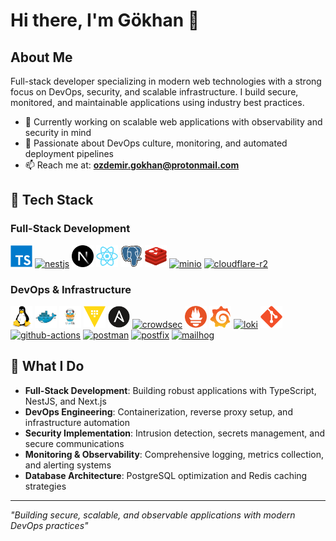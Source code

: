 # Hi there, I'm Gökhan 👋

## About Me
Full-stack developer specializing in modern web technologies with a strong focus on DevOps, security, and scalable infrastructure. I build secure, monitored, and maintainable applications using industry best practices.

- 🔭 Currently working on scalable web applications with observability and security in mind
- 🌱 Passionate about DevOps culture, monitoring, and automated deployment pipelines
- 📫 Reach me at: **ozdemir.gokhan@protonmail.com**

## 🚀 Tech Stack

### Full-Stack Development
<p align="left">
<a href="https://www.typescriptlang.org/" target="_blank" rel="noopener"><img src="https://raw.githubusercontent.com/devicons/devicon/master/icons/typescript/typescript-original.svg" alt="typescript" width="35" height="35"/></a>
<a href="https://nestjs.com/" target="_blank" rel="noopener"><img src="https://nestjs.com/img/logo-small.svg" alt="nestjs" width="35" height="35"/></a>
<a href="https://nextjs.org/" target="_blank" rel="noopener"><img src="https://raw.githubusercontent.com/devicons/devicon/master/icons/nextjs/nextjs-original.svg" alt="nextjs" width="35" height="35"/></a>
<a href="https://reactjs.org/" target="_blank" rel="noopener"><img src="https://raw.githubusercontent.com/devicons/devicon/master/icons/react/react-original.svg" alt="react" width="35" height="35"/></a>
<a href="https://www.postgresql.org" target="_blank" rel="noopener"><img src="https://raw.githubusercontent.com/devicons/devicon/master/icons/postgresql/postgresql-original.svg" alt="postgresql" width="35" height="35"/></a>
<a href="https://redis.io" target="_blank" rel="noopener"><img src="https://raw.githubusercontent.com/devicons/devicon/master/icons/redis/redis-original.svg" alt="redis" width="35" height="35"/></a>
<a href="https://min.io/" target="_blank" rel="noopener"><img src="https://raw.githubusercontent.com/minio/minio/master/.github/logo.svg" alt="minio" width="35" height="35"/></a>
<a href="https://developers.cloudflare.com/r2/" target="_blank" rel="noopener"><img src="https://avatars.githubusercontent.com/u/314135?s=200&v=4" alt="cloudflare-r2" width="35" height="35"/></a>
</p>

### DevOps & Infrastructure
<p align="left">
<a href="https://www.linux.org/" target="_blank" rel="noopener"><img src="https://raw.githubusercontent.com/devicons/devicon/master/icons/linux/linux-original.svg" alt="linux" width="35" height="35"/></a>
<a href="https://www.docker.com/" target="_blank" rel="noopener"><img src="https://raw.githubusercontent.com/devicons/devicon/master/icons/docker/docker-original.svg" alt="docker" width="35" height="35"/></a>
<a href="https://traefik.io/" target="_blank" rel="noopener"><img src="https://raw.githubusercontent.com/traefik/traefik/master/docs/content/assets/img/traefik.logo.png" alt="traefik" width="35" height="35"/></a>
<a href="https://www.vaultproject.io/" target="_blank" rel="noopener"><img src="https://raw.githubusercontent.com/devicons/devicon/master/icons/vault/vault-original.svg" alt="vault" width="35" height="35"/></a>
<a href="https://www.ansible.com/" target="_blank" rel="noopener"><img src="https://raw.githubusercontent.com/devicons/devicon/master/icons/ansible/ansible-original.svg" alt="ansible" width="35" height="35"/></a>
<a href="https://crowdsec.net/" target="_blank" rel="noopener"><img src="https://docs.crowdsec.net/img/crowdsec_logo.png" alt="crowdsec" width="35" height="35"/></a>
<a href="https://prometheus.io/" target="_blank" rel="noopener"><img src="https://raw.githubusercontent.com/devicons/devicon/master/icons/prometheus/prometheus-original.svg" alt="prometheus" width="35" height="35"/></a>
<a href="https://grafana.com/" target="_blank" rel="noopener"><img src="https://raw.githubusercontent.com/devicons/devicon/master/icons/grafana/grafana-original.svg" alt="grafana" width="35" height="35"/></a>
<a href="https://grafana.com/oss/loki/" target="_blank" rel="noopener"><img src="https://grafana.com/static/img/logos/logo-loki.svg" alt="loki" width="35" height="35"/></a>
<a href="https://git-scm.com/" target="_blank" rel="noopener"><img src="https://raw.githubusercontent.com/devicons/devicon/master/icons/git/git-original.svg" alt="git" width="35" height="35"/></a>
<a href="https://github.com/features/actions" target="_blank" rel="noopener"><img src="https://avatars.githubusercontent.com/u/44036562?s=200&v=4" alt="github-actions" width="35" height="35"/></a>
<a href="https://postman.com" target="_blank" rel="noopener"><img src="https://www.vectorlogo.zone/logos/getpostman/getpostman-icon.svg" alt="postman" width="35" height="35"/></a>
<a href="http://www.postfix.org/" target="_blank" rel="noopener"><img src="https://www.postfix.org/mysza.gif" alt="postfix" width="35" height="35"/></a>
<a href="https://github.com/mailhog/MailHog" target="_blank" rel="noopener"><img src="https://avatars.githubusercontent.com/u/10258541?s=200&v=4" alt="mailhog" width="35" height="35"/></a>
</p>

## 💼 What I Do

- **Full-Stack Development**: Building robust applications with TypeScript, NestJS, and Next.js
- **DevOps Engineering**: Containerization, reverse proxy setup, and infrastructure automation
- **Security Implementation**: Intrusion detection, secrets management, and secure communications
- **Monitoring & Observability**: Comprehensive logging, metrics collection, and alerting systems
- **Database Architecture**: PostgreSQL optimization and Redis caching strategies

---

*"Building secure, scalable, and observable applications with modern DevOps practices"*
